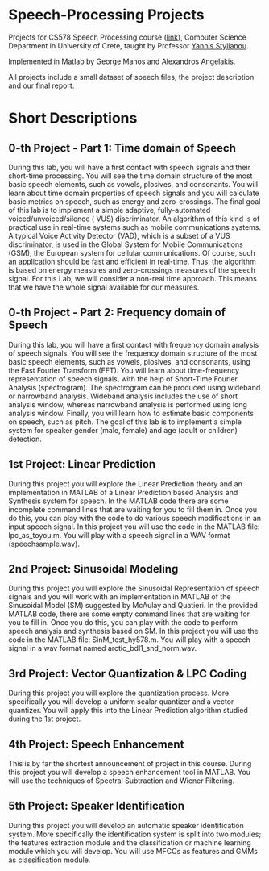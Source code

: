 # Speech-Processing Projects

Projects for CS578 Speech Processing course ([link](https://www.csd.uoc.gr/~hy578/index.html)), Computer Science
Department in University of Crete, taught by Professor [Yannis Stylianou](https://www.csd.uoc.gr/CSD/index.jsp?custom=yannis_stylianou&lang=en).

Implemented in Matlab by George Manos and Alexandros Angelakis.

All projects include a small dataset of speech files, the project description and our final report.

# Short Descriptions

## 0-th Project - Part 1: Time domain of Speech

During this lab, you will have a first contact with speech signals and their short-time processing. You will see the
time domain structure of the most basic speech elements, such as vowels, plosives, and consonants. You will learn about
time domain properties of speech signals and you will calculate basic metrics on speech, such as energy and
zero-crossings. The final goal of this lab is to implement a simple adaptive, fully-automated voiced/unvoiced/silence (
VUS) discriminator. An algorithm of this kind is of practical use in real-time systems such as mobile communications
systems. A typical Voice Activity Detector (VAD), which is a subset of a VUS discriminator, is used in the Global System
for Mobile Communications (GSM), the European system for cellular communications. Of course, such an application should
be fast and efficient in real-time. Thus, the algorithm is based on energy measures and zero-crossings measures of the
speech signal. For this Lab, we will consider a non-real time approach. This means that we have the whole signal
available for our measures.

## 0-th Project - Part 2: Frequency domain of Speech

During this lab, you will have a first contact with frequency domain analysis of speech signals. You will see the
frequency domain structure of the most basic speech elements, such as vowels, plosives, and consonants, using the Fast
Fourier Transform (FFT). You will learn about time-frequency representation of speech signals, with the help of
Short-Time Fourier Analysis (spectrogram). The spectrogram can be produced using wideband or narrowband analysis.
Wideband analysis includes the use of short analysis window, whereas narrowband analysis is performed using long
analysis window. Finally, you will learn how to estimate basic components on speech, such as pitch. The goal of this lab
is to implement a simple system for speaker gender (male, female) and age (adult or children) detection.

## 1st Project: Linear Prediction

During this project you will explore the Linear Prediction theory and an implementation in MATLAB of a Linear Prediction
based Analysis and Synthesis system for speech. In the MATLAB code there are some incomplete command lines that are
waiting for you to fill them in. Once you do this, you can play with the code to do various speech modifications in an
input speech signal. In this project you will use the code in the MATLAB file: lpc_as_toyou.m. You will play with a
speech signal in a WAV format (speechsample.wav).

## 2nd Project: Sinusoidal Modeling

During this project you will explore the Sinusoidal Representation of speech signals and you will work with an
implementation in MATLAB of the Sinusoidal Model (SM) suggested by McAulay and Quatieri. In the provided MATLAB code,
there are some empty command lines that are waiting for you to fill in. Once you do this, you can play with the code to
perform speech analysis and synthesis based on SM. In this project you will use the code in the MATLAB file:
SinM_test_hy578.m. You will play with a speech signal in a wav format named arctic_bdl1_snd_norm.wav.

## 3rd Project: Vector Quantization & LPC Coding

During this project you will explore the quantization process. More specifically you will develop a uniform scalar
quantizer and a vector quantizer. You will apply this into the Linear Prediction algorithm studied during the 1st
project.

## 4th Project: Speech Enhancement

This is by far the shortest announcement of project in this course. During this project you will develop a speech
enhancement tool in MATLAB. You will use the techniques of Spectral Subtraction and Wiener Filtering.

## 5th Project: Speaker Identification

During this project you will develop an automatic speaker identification system. More specifically the identification
system is split into two modules; the features extraction module and the classification or machine learning module which
you will develop. You will use MFCCs as features and GMMs as classification module.
